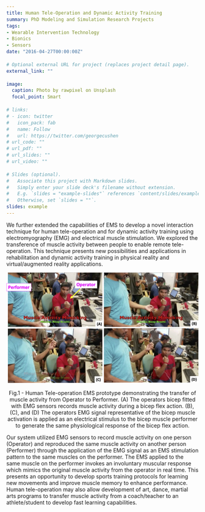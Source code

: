 ```yaml
---
title: Human Tele-Operation and Dynamic Activity Training
summary: PhD Modeling and Simulation Research Projects
tags:
- Wearable Intervention Technology
- Bionics
- Sensors
date: "2016-04-27T00:00:00Z"

# Optional external URL for project (replaces project detail page).
external_link: ""

image:
  caption: Photo by rawpixel on Unsplash
  focal_point: Smart

# links:
# - icon: twitter
#   icon_pack: fab
#   name: Follow
#   url: https://twitter.com/georgecushen
# url_code: ""
# url_pdf: ""
# url_slides: ""
# url_video: ""

# Slides (optional).
#   Associate this project with Markdown slides.
#   Simply enter your slide deck's filename without extension.
#   E.g. `slides = "example-slides"` references `content/slides/example-slides.md`.
#   Otherwise, set `slides = ""`.
slides: example
---
```


We further extended the capabilities of EMS to develop a novel interaction technique for human tele-operation and for dynamic activity training using electromyography (EMG) and electrical muscle stimulation. We explored the transference of muscle activity between people to enable remote tele-operation. This technique presents new possibilities and applications in rehabilitation and dynamic activity training in physical reality and virtual/augmented reality applications.

![alt text](Teaser.png)
<p align = "center">
Fig.1 - Human Tele-operation EMS prototype demonstrating the transfer of muscle activity from Operator to Performer. (A) The operators bicep fitted with EMG sensors records muscle activity during a bicep flex action. (B), (C), and (D) The operators EMG signal representative of the bicep muscle activation is applied as an electrical stimulus to the bicep muscle performer to generate the same physiological response of the bicep flex action.
</p>

Our system utilized EMG sensors to record muscle activity on one person (Operator) and reproduced the same muscle activity on another person (Performer) through the application of the EMG signal as an EMS stimulation pattern to the same muscles on the performer. The EMS applied to the same muscle on the performer invokes an involuntary muscular response which mimics the original muscle activity from the operator in real time. This presents an opportunity to develop sports training protocols for learning new movements and improve muscle memory to enhance performance. Human tele-operation may also allow development of art, dance, martial arts programs to transfer muscle activity from a coach/teacher to an athlete/student to develop fast learning capabilities. 

